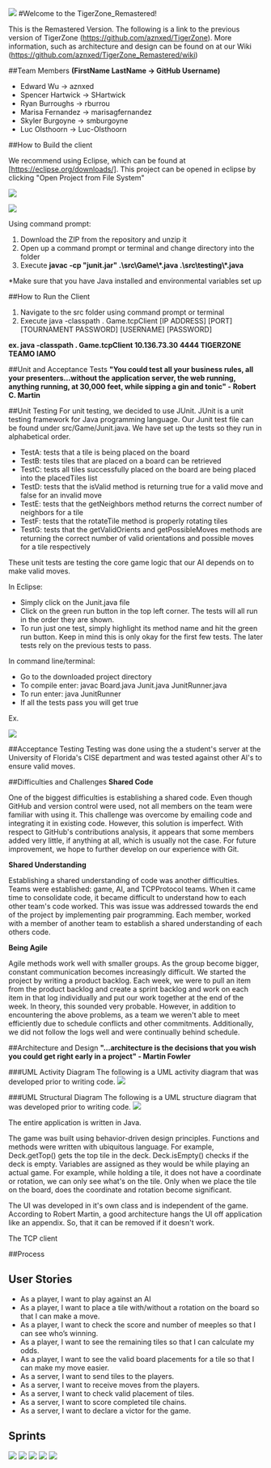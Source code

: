 ![](http://i68.tinypic.com/2yyz9u9.jpg)
#Welcome to the TigerZone_Remastered!

This is the Remastered Version. The following is a link to the previous version of TigerZone (https://github.com/aznxed/TigerZone).
More information, such as architecture and design can be found on at our Wiki
(https://github.com/aznxed/TigerZone_Remastered/wiki)

##Team Members
__(FirstName LastName -> GitHub Username)__
* Edward Wu -> aznxed
* Spencer Hartwick -> SHartwick
* Ryan Burroughs -> rburrou
* Marisa Fernandez -> marisagfernandez
* Skyler Burgoyne -> smburgoyne
* Luc Olsthoorn -> Luc-Olsthoorn

##How to Build the client

We recommend using Eclipse, which can be found at [https://eclipse.org/downloads/]. This project can be opened in eclipse by clicking "Open Project from File System"

![](http://i64.tinypic.com/25koqrk.png)

![](http://i68.tinypic.com/sxkemo.png)

Using command prompt:

1. Download the ZIP from the repository and unzip it
2. Open up a command prompt or terminal and change directory into the folder
3. Execute __javac -cp "junit.jar" .\src\Game\\\*.java .\src\testing\\\*.java__

*Make sure that you have Java installed and environmental variables set up

##How to Run the Client
1. Navigate to the src folder using command prompt or terminal
2. Execute java -classpath . Game.tcpClient [IP ADDRESS] [PORT] [TOURNAMENT PASSWORD] [USERNAME] [PASSWORD]

__ex. java -classpath . Game.tcpClient 10.136.73.30 4444 TIGERZONE TEAMO IAMO__

##Unit and Acceptance Tests
__"You could test all your business rules, all your presenters...without the application server, the web running, anything running, at 30,000 feet, while sipping a gin and tonic" - Robert C. Martin__

##Unit Testing
For unit testing, we decided to use JUnit. JUnit is a unit testing framework for Java programming language. Our Junit test file can be found under src/Game/Junit.java. We have set up the tests so they run in alphabetical order. 
 
* TestA: tests that a tile is being placed on the board
* TestB: tests tiles that are placed on a board can be retrieved
* TestC: tests all tiles successfully placed on the board are being placed into the placedTiles list
* TestD: tests that the isValid method is returning true for a valid move and false for an invalid move
* TestE: tests that the getNeighbors method returns the correct number of neighbors for a tile
* TestF: tests that the rotateTile method is properly rotating tiles
* TestG: tests that the getValidOrients and getPossibleMoves methods are returning the correct number of valid orientations and possible moves for a tile respectively
 
These unit tests are testing the core game logic that our AI depends on to make valid moves.  

In Eclipse: 
 * Simply click on the Junit.java file
 * Click on the green run button in the top left corner. The tests will all run in the order they are shown. 
 * To run just one test, simply highlight its method name and hit the green run button. Keep in mind this is only okay for the first few tests. The later tests rely on the previous tests to pass. 

In command line/terminal:
 * Go to the downloaded project directory
 * To compile enter: javac Board.java Junit.java JunitRunner.java 
 * To run enter: java JunitRunner 
 * If all the tests pass you will get true
 
Ex.

![](http://i64.tinypic.com/359yfif.png)

##Acceptance Testing
Testing was done using the a student's server at the University of Florida's CISE department and was tested against other AI's to ensure valid moves. 

##Difficulties and Challenges
__Shared Code__

One of the biggest difficulties is establishing a shared code. Even though GitHub and version control were used, not all members on the team were familiar with using it. This challenge was overcome by emailing code and integrating it in existing code. However, this solution is imperfect. With respect to GitHub's contributions analysis, it appears that some members added very little, if anything at all, which is usually not the case. For future improvement, we hope to further develop on our experience with Git. 

__Shared Understanding__

Establishing a shared understanding of code was another difficulties. Teams were established: game, AI, and TCPProtocol teams. When it came time to consolidate code, it became difficult to understand how to each other team's code worked. This was issue was addressed towards the end of the project by implementing pair programming. Each member, worked with a member of another team to establish a shared understanding of each others code. 

__Being Agile__

Agile methods work well with smaller groups. As the group become bigger, constant communication becomes increasingly difficult. We started the project by writing a product backlog. Each week, we were to pull an item from the product backlog and create a sprint backlog and work on each item in that log individually and put our work together at the end of the week. In theory, this sounded very probable. However, in addition to encountering the above problems, as a team we weren't able to meet efficiently due to schedule conflicts and other commitments. Additionally, we did not follow the logs well and were continually behind schedule.  

##Architecture and Design
__"...architecture is the decisions that you wish you could get right early in a project" - Martin Fowler__

###UML Activity Diagram
The following is a UML activity diagram that was developed prior to writing code.
![](http://i66.tinypic.com/v3dk3s.png) 

###UML Structural Diagram
The following is a UML structure diagram that was developed prior to writing code.
![](http://i63.tinypic.com/34qv11v.png)

The entire application is written in Java. 

The game was built using behavior-driven design principles. Functions and methods were written with ubiquitous language. For example, Deck.getTop() gets the top tile in the deck. Deck.isEmpty() checks if the deck is empty. Variables are assigned as they would be while playing an actual game. For example, while holding a tile, it does not have a coordinate or rotation, we can only see what's on the tile. Only when we place the tile on the board, does the coordinate and rotation become significant.

The UI was developed in it's own class and is independent of the game. According to Robert Martin, a good architecture hangs the UI off application like an appendix. So, that it can be removed if it doesn't work. 

The TCP client 

##Process
## User Stories
* As a player, I want to play against an AI 
* As a player, I want to place a tile with/without a rotation on the board so that I can make a move.  
* As a player, I want to check the score and number of meeples so that I can see who’s winning.
* As a player, I want to see the remaining tiles so that I can calculate my odds.
* As a player, I want to see the valid board placements for a tile so that I can make my move easier. 
* As a server, I want to send tiles to the players.
* As a server, I want to receive moves from the players. 
* As a server, I want to check valid placement of tiles.
* As a server, I want to score completed tile chains. 
* As a server, I want to declare a victor for the game. 

## Sprints
![](http://i66.tinypic.com/23pm5u.png)
![](http://i65.tinypic.com/33jmydd.png)
![](http://i64.tinypic.com/2uxwco8.png)
![](http://i67.tinypic.com/24v04xz.png)
![](http://i67.tinypic.com/33kdh5l.png)
